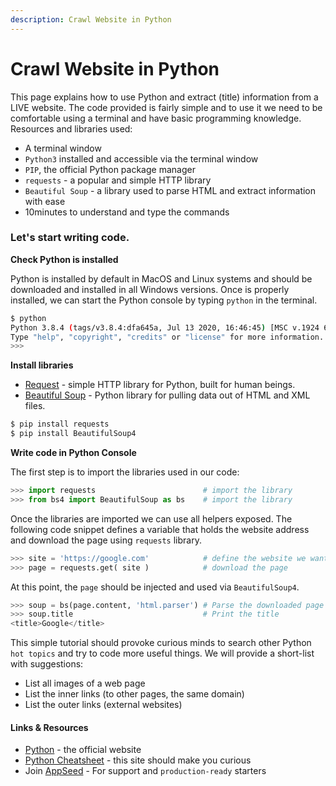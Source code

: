 ```yaml
---
description: Crawl Website in Python
---
```


# Crawl Website in Python

This page explains how to use Python and extract (title) information from a LIVE website. The code provided is fairly simple and to use it we need to be comfortable using a terminal and have basic programming knowledge. Resources and libraries used:

* A terminal window
* `Python3` installed and accessible via the terminal window
* `PIP`, the official Python package manager
* `requests` - a popular and simple HTTP library
* `Beautiful Soup` - a library used to parse HTML and extract information with ease
* 10minutes to understand and type the commands&#x20;



### Let's start writing code.

**Check Python is installed**

Python is installed by default in MacOS and Linux systems and should be downloaded and installed in all Windows versions. Once is properly installed, we can start the Python console by typing `python` in the terminal.

```bash
$ python
Python 3.8.4 (tags/v3.8.4:dfa645a, Jul 13 2020, 16:46:45) [MSC v.1924 64 bit (AMD64)] on win32
Type "help", "copyright", "credits" or "license" for more information.
>>>
```

**Install libraries**

* [Request](https://requests.readthedocs.io/en/master/) - simple HTTP library for Python, built for human beings.
* [Beautiful Soup](https://www.crummy.com/software/BeautifulSoup/bs4/doc/) - Python library for pulling data out of HTML and XML files.

```bash
$ pip install requests
$ pip install BeautifulSoup4
```

**Write code in Python Console**

The first step is to import the libraries used in our code:

```python
>>> import requests                        # import the library
>>> from bs4 import BeautifulSoup as bs    # import the library
```

Once the libraries are imported we can use all helpers exposed. The following code snippet defines a variable that holds the website address and download the page using `requests` library.

```python
>>> site = 'https://google.com'            # define the website we want to process
>>> page = requests.get( site )            # download the page
```

At this point, the `page` should be injected and used via `BeautifulSoup4`.

```python
>>> soup = bs(page.content, 'html.parser') # Parse the downloaded page with BeautifulSoup
>>> soup.title                             # Print the title   
<title>Google</title>
```

This simple tutorial should provoke curious minds to search other Python `hot topics` and try to code more useful things. We will provide a short-list with suggestions:

* List all images of a web page
* List the inner links (to other pages, the same domain)
* List the outer links (external websites)



#### Links & Resources

* [Python](https://www.python.org/) - the official website
* [Python Cheatsheet](https://www.pythoncheatsheet.org/) - this site should make you curious
* Join [AppSeed](https://appseed.us) - For support and `production-ready` starters&#x20;
